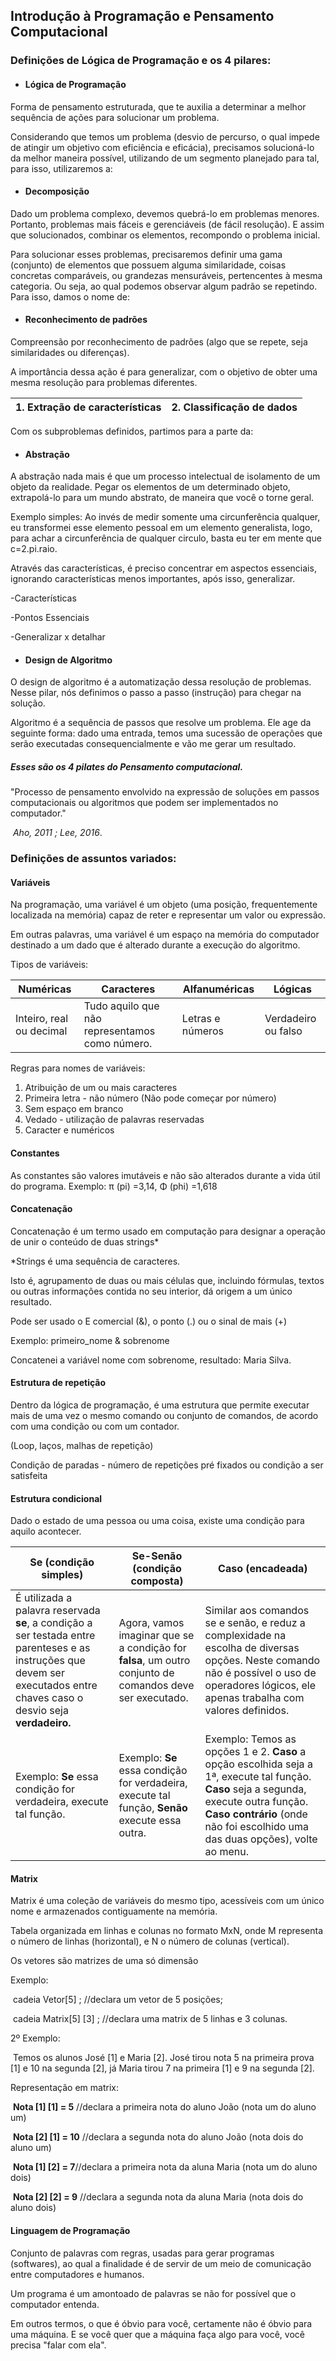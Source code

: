 ## Introdução à Programação e Pensamento Computacional



### Definições de Lógica de Programação e os 4 pilares:

- #### Lógica de Programação

Forma de pensamento estruturada, que te auxilia a determinar a melhor sequência de ações para solucionar um problema.

Considerando que temos um problema (desvio de percurso, o qual impede de atingir um objetivo com eficiência e eficácia), precisamos solucioná-lo da melhor maneira possível, utilizando de um segmento planejado para tal, para isso, utilizaremos a:

- #### Decomposição

Dado um problema complexo, devemos quebrá-lo em problemas menores. Portanto, problemas mais fáceis e gerenciáveis (de fácil resolução).  E assim que solucionados, combinar os elementos, recompondo o problema inicial.

Para solucionar esses problemas, precisaremos definir uma gama (conjunto) de elementos que possuem alguma similaridade, coisas concretas comparáveis, ou grandezas mensuráveis, pertencentes à mesma categoria. Ou seja, ao qual podemos observar algum padrão se repetindo. Para isso, damos o nome de:

- #### Reconhecimento de padrões

Compreensão por reconhecimento de padrões (algo que se repete, seja similaridades ou diferenças).  

A importância dessa ação é para generalizar, com o objetivo de obter uma mesma resolução para problemas diferentes.

| 1. Extração de características | 2. Classificação de dados |
| ------------------------------ | ------------------------- |

Com os subproblemas definidos, partimos para a parte da:

- #### Abstração

A abstração nada mais é que um processo intelectual de isolamento de um objeto da realidade. Pegar os elementos de um determinado objeto, extrapolá-lo para um mundo abstrato, de maneira que você o torne geral.

Exemplo simples: Ao invés de medir somente uma circunferência qualquer, eu transformei esse elemento pessoal em um elemento generalista, logo, para achar a circunferência de qualquer circulo, basta eu ter em mente que c=2.pi.raio.

Através das características, é preciso concentrar em aspectos essenciais, ignorando características menos importantes, após isso, generalizar.

-Características

-Pontos Essenciais

-Generalizar x detalhar

- #### Design de Algoritmo

O design de algoritmo é a automatização dessa resolução de problemas. Nesse pilar, nós definimos o passo a passo (instrução) para chegar na solução.

Algoritmo é a sequência de passos que resolve um problema. Ele age da seguinte forma: dado uma entrada, temos uma sucessão de operações que serão executadas consequencialmente e vão me gerar um resultado.

##### Esses são os 4 pilates do _Pensamento computacional_.

"Processo de pensamento envolvido na expressão de soluções em passos computacionais ou algoritmos que podem ser implementados no computador."

​		_Aho, 2011 ; Lee, 2016_.



### Definições de assuntos variados:

#### Variáveis 

Na programação, uma variável é um objeto (uma posição, frequentemente localizada na memória) capaz de reter e representar um valor ou expressão.

Em outras palavras,  uma variável é um espaço na memória do computador destinado a um dado que é alterado durante a execução do algoritmo.

Tipos de variáveis:

| Numéricas                | Caracteres                                     | Alfanuméricas    | Lógicas             |
| ------------------------ | ---------------------------------------------- | ---------------- | ------------------- |
| Inteiro, real ou decimal | Tudo aquilo que não representamos como número. | Letras e números | Verdadeiro ou falso |

Regras para nomes de variáveis:

1. Atribuição de um ou mais caracteres
2. Primeira letra - não número (Não pode começar por número)
3. Sem espaço em branco
4. Vedado - utilização de palavras reservadas
5. Caracter e numéricos

#### Constantes

As constantes são valores imutáveis e não são alterados durante a vida útil do programa. Exemplo: π (pi) =3,14, Φ (phi) =1,618

#### Concatenação

Concatenação é um termo usado em computação para designar a operação de unir o conteúdo de duas strings*

*Strings é uma sequência de caracteres.

Isto é, agrupamento de duas ou mais células que, incluindo fórmulas, textos ou outras informações contida no seu interior, dá origem a um único resultado.

Pode ser usado o E comercial (&), o ponto (.) ou o sinal de mais (+)

Exemplo: primeiro_nome & sobrenome

Concatenei a variável nome com sobrenome, resultado: Maria Silva.

#### Estrutura de repetição

Dentro da lógica de programação, é uma estrutura que permite executar mais de uma vez o mesmo comando ou conjunto de comandos, de acordo com uma condição ou com um contador.

(Loop, laços, malhas de repetição)

Condição de paradas - número de repetições pré fixados ou condição a ser satisfeita

#### Estrutura condicional

Dado o estado de uma pessoa ou uma coisa, existe uma condição para aquilo acontecer.

| Se (condição simples)                                        | Se-Senão (condição composta)                                 | Caso (encadeada)                                             |
| ------------------------------------------------------------ | ------------------------------------------------------------ | ------------------------------------------------------------ |
| É utilizada a palavra reservada **se**, a condição a ser testada entre parenteses e as instruções que devem ser executados entre chaves caso o desvio seja **verdadeiro.** | Agora, vamos imaginar que se a condição for **falsa**, um outro conjunto de comandos deve ser executado. | Similar aos comandos se e senão, e reduz a complexidade na escolha de diversas opções. Neste comando não é possível o uso de operadores lógicos, ele apenas trabalha com valores definidos. |
| Exemplo: **Se** essa condição for verdadeira, execute tal função. | Exemplo: **Se** essa condição for verdadeira, execute tal função, **Senão** execute essa outra. | Exemplo: Temos as opções 1 e 2. **Caso** a opção escolhida seja a 1ª, execute tal função. **Caso** seja a segunda, execute outra função. **Caso contrário** (onde não foi escolhido uma das duas opções), volte ao menu. |

#### Matrix

Matrix é uma coleção de variáveis do mesmo tipo, acessíveis com um único nome e armazenados contiguamente na memória. 

Tabela organizada em linhas e colunas no formato MxN, onde M representa o número de linhas (horizontal), e N o número de colunas (vertical).

Os vetores são matrizes de uma só dimensão

Exemplo:

​	cadeia Vetor[5] ; //declara um vetor de 5 posições;

​	cadeia Matrix[5] [3] ; //declara uma matrix de 5 linhas e 3 colunas.

2º Exemplo:

​	Temos os alunos José [1] e Maria [2].  José tirou nota 5 na primeira prova [1] e 10 na segunda [2], já Maria tirou 7 na primeira [1] e 9 na segunda [2].

Representação em matrix:

​	**Nota [1] [1] = 5** //declara a primeira nota do aluno João (nota um do aluno um)

​	**Nota [2] [1] = 10** //declara a segunda nota do aluno João (nota dois do aluno um)

​	**Nota [1] [2] = 7**//declara a primeira nota da aluna Maria (nota um do aluno dois)

​	**Nota [2] [2] = 9** //declara a segunda nota da aluna Maria (nota dois do aluno dois)

#### Linguagem de Programação

Conjunto de palavras com regras, usadas para gerar programas (softwares), ao qual a finalidade é de servir de um meio de comunicação entre computadores e humanos. 

Um programa é um amontoado de palavras se não for possível que o computador entenda.

Em outros termos, o que é óbvio para você, certamente não é óbvio para uma máquina. E se você quer que a máquina faça algo para você, você precisa "falar com ela".

